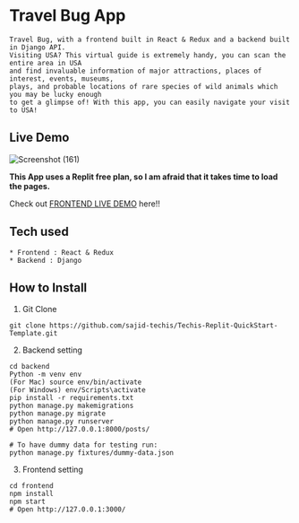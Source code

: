 # Travel Bug App 

```
Travel Bug, with a frontend built in React & Redux and a backend built in Django API.
Visiting USA? This virtual guide is extremely handy, you can scan the entire area in USA
and find invaluable information of major attractions, places of interest, events, museums,
plays, and probable locations of rare species of wild animals which you may be lucky enough
to get a glimpse of! With this app, you can easily navigate your visit to USA!
```

## Live Demo

![Screenshot (161)](https://user-images.githubusercontent.com/91152839/209291042-f69e38c7-67c1-4770-a283-7937cbbb1ca8.png)


**This App uses a Replit free plan, so I am afraid that it takes time to load the pages.**

Check out [FRONTEND LIVE DEMO](https://travel-website-frontend-part.soumikdas6.repl.co/) here!!

## Tech used

```
* Frontend : React & Redux
* Backend : Django
```

## How to Install

1. Git Clone

```
git clone https://github.com/sajid-techis/Techis-Replit-QuickStart-Template.git
```

2. Backend setting

```
cd backend
Python -m venv env
(For Mac) source env/bin/activate
(For Windows) env/Scripts\activate
pip install -r requirements.txt
python manage.py makemigrations
python manage.py migrate
python manage.py runserver
# Open http://127.0.0.1:8000/posts/

# To have dummy data for testing run:
python manage.py fixtures/dummy-data.json
```

3. Frontend setting

```
cd frontend
npm install
npm start
# Open http://127.0.0.1:3000/
```
